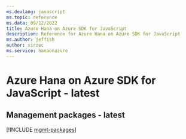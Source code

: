 ```yaml
---
ms.devlang: javascript
ms.topic: reference
ms.data: 09/12/2022
title: Azure Hana on Azure SDK for JavaScript
description: Reference for Azure Hana on Azure SDK for JavaScript
ms.author: jeffish
author: xirzec
ms.service: hanaonazure
---
```

# Azure Hana on Azure SDK for JavaScript - latest

## Management packages - latest
[!INCLUDE [mgmt-packages](hana-on-azure-mgmt-index.md)]